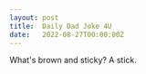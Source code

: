 ```yaml
---
layout: post
title:  Daily Dad Joke 4U
date:   2022-08-27T00:00:00Z
---
```

What's brown and sticky? A stick.
